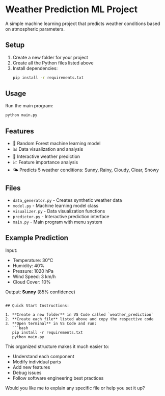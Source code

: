 # Weather Prediction ML Project

A simple machine learning project that predicts weather conditions based on atmospheric parameters.

## Setup

1. Create a new folder for your project
2. Create all the Python files listed above
3. Install dependencies:
   ```bash
   pip install -r requirements.txt
   ```

## Usage

Run the main program:
```bash
python main.py
```

## Features

- 🤖 Random Forest machine learning model
- 📊 Data visualization and analysis
- 🎯 Interactive weather prediction
- 📈 Feature importance analysis
- 🌤️ Predicts 5 weather conditions: Sunny, Rainy, Cloudy, Clear, Snowy

## Files

- `data_generator.py` - Creates synthetic weather data
- `model.py` - Machine learning model class
- `visualizer.py` - Data visualization functions
- `predictor.py` - Interactive prediction interface
- `main.py` - Main program with menu system

## Example Prediction

Input:
- Temperature: 30°C
- Humidity: 40%
- Pressure: 1020 hPa
- Wind Speed: 3 km/h
- Cloud Cover: 10%

Output: **Sunny** (85% confidence)
```

## Quick Start Instructions:

1. **Create a new folder** in VS Code called `weather_prediction`
2. **Create each file** listed above and copy the respective code
3. **Open terminal** in VS Code and run:
   ```bash
   pip install -r requirements.txt
   python main.py
   ```

This organized structure makes it much easier to:
- Understand each component
- Modify individual parts
- Add new features
- Debug issues
- Follow software engineering best practices

Would you like me to explain any specific file or help you set it up?